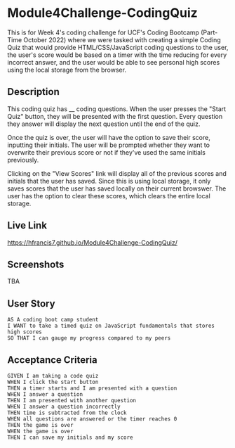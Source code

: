 # Module4Challenge-CodingQuiz
This is for Week 4's coding challenge for UCF's Coding Bootcamp (Part-Time October 2022) where we were tasked with creating a simple Coding Quiz that would provide HTML/CSS/JavaScript coding questions to the user, the user's score would be based on a timer with the time reducing for every incorrect answer, and the user would be able to see personal high scores using the local storage from the browser.

## Description
This coding quiz has __ coding questions. When the user presses the "Start Quiz" button, they will be presented with the first question. Every question they answer will display the next question until the end of the quiz. <br>

Once the quiz is over, the user will have the option to save their score, inputting their initials. The user will be prompted whether they want to overwrite their previous score or not if they've used the same initials previously. <br>

Clicking on the "View Scores" link will display all of the previous scores and initials that the user has saved. Since this is using local storage, it only saves scores that the user has saved locally on their current browswer. The user has the option to clear these scores, which clears the entire local storage. <br>



## Live Link
https://hfrancis7.github.io/Module4Challenge-CodingQuiz/

## Screenshots
TBA

## User Story
```
AS A coding boot camp student
I WANT to take a timed quiz on JavaScript fundamentals that stores high scores
SO THAT I can gauge my progress compared to my peers
```

## Acceptance Criteria
```
GIVEN I am taking a code quiz
WHEN I click the start button
THEN a timer starts and I am presented with a question
WHEN I answer a question
THEN I am presented with another question
WHEN I answer a question incorrectly
THEN time is subtracted from the clock
WHEN all questions are answered or the timer reaches 0
THEN the game is over
WHEN the game is over
THEN I can save my initials and my score
```
